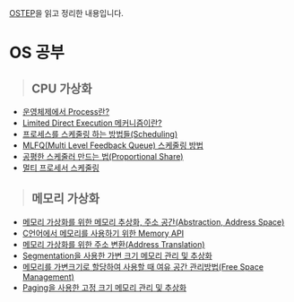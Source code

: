 [OSTEP](http://pages.cs.wisc.edu/~remzi/OSTEP/)을 읽고 정리한 내용입니다.

# OS 공부
 > ## CPU 가상화
  - [운영체제에서 Process란?](https://icksw.tistory.com/54?category=878876)
  - [Limited Direct Execution 메커니즘이란?](https://icksw.tistory.com/68?category=878876)
  - [프로세스를 스케줄링 하는 방법들(Scheduling)](https://icksw.tistory.com/123?category=878876)
  - [MLFQ(Multi Level Feedback Queue) 스케줄링 방법](https://icksw.tistory.com/124?category=878876)
  - [공평한 스케줄러 만드는 법(Proportional Share)](https://icksw.tistory.com/125?category=878876)
  - [멀티 프로세서 스케줄링](https://icksw.tistory.com/127?category=878876)
 > ## 메모리 가상화
  - [메모리 가상화를 위한 메모리 추상화, 주소 공간(Abstraction, Address Space)](https://icksw.tistory.com/129?category=878876)
  - [C언어에서 메모리를 사용하기 위한 Memory API](https://icksw.tistory.com/142?category=878876)
  - [메모리 가상화를 위한 주소 변환(Address Translation)](https://icksw.tistory.com/143?category=878876)
  - [Segmentation을 사용한 가변 크기 메모리 관리 및 추상화](https://icksw.tistory.com/145?category=878876)
  - [메모리를 가변크기로 할당하여 사용할 때 여유 공간 관리방법(Free Space Management)](https://icksw.tistory.com/147?category=878876)
  - [Paging을 사용한 고정 크기 메모리 관리 및 추상화](https://icksw.tistory.com/148?category=878876)
